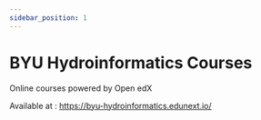 ```yaml
---
sidebar_position: 1
---
```


# BYU Hydroinformatics Courses

Online courses powered by Open edX

Available at : https://byu-hydroinformatics.edunext.io/